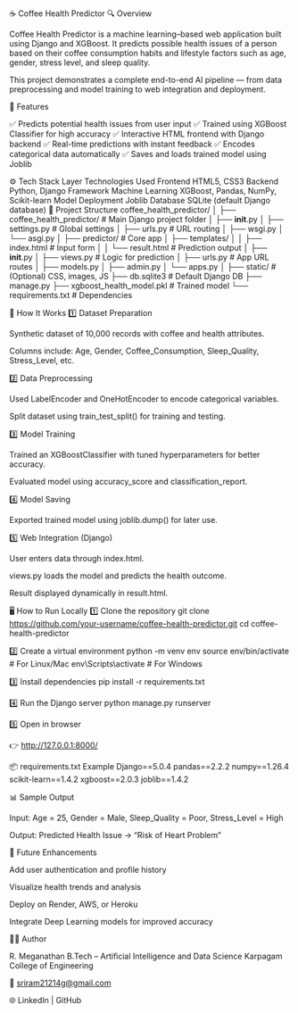 ☕ Coffee Health Predictor
🔍 Overview

Coffee Health Predictor is a machine learning–based web application built using Django and XGBoost.
It predicts possible health issues of a person based on their coffee consumption habits and lifestyle factors such as age, gender, stress level, and sleep quality.

This project demonstrates a complete end-to-end AI pipeline — from data preprocessing and model training to web integration and deployment.

🧩 Features

✅ Predicts potential health issues from user input
✅ Trained using XGBoost Classifier for high accuracy
✅ Interactive HTML frontend with Django backend
✅ Real-time predictions with instant feedback
✅ Encodes categorical data automatically
✅ Saves and loads trained model using Joblib

⚙️ Tech Stack
Layer	Technologies Used
Frontend	HTML5, CSS3
Backend	Python, Django Framework
Machine Learning	XGBoost, Pandas, NumPy, Scikit-learn
Model Deployment	Joblib
Database	SQLite (default Django database)
📁 Project Structure
coffee_health_predictor/
│
├── coffee_health_predictor/         # Main Django project folder
│   ├── __init__.py
│   ├── settings.py                  # Global settings
│   ├── urls.py                      # URL routing
│   ├── wsgi.py
│   └── asgi.py
│
├── predictor/                       # Core app
│   ├── templates/
│   │   ├── index.html               # Input form
│   │   └── result.html              # Prediction output
│   ├── __init__.py
│   ├── views.py                     # Logic for prediction
│   ├── urls.py                      # App URL routes
│   ├── models.py
│   ├── admin.py
│   └── apps.py
│
├── static/                          # (Optional) CSS, images, JS
├── db.sqlite3                       # Default Django DB
├── manage.py
├── xgboost_health_model.pkl         # Trained model
└── requirements.txt                 # Dependencies

🧠 How It Works
1️⃣ Dataset Preparation

Synthetic dataset of 10,000 records with coffee and health attributes.

Columns include: Age, Gender, Coffee_Consumption, Sleep_Quality, Stress_Level, etc.

2️⃣ Data Preprocessing

Used LabelEncoder and OneHotEncoder to encode categorical variables.

Split dataset using train_test_split() for training and testing.

3️⃣ Model Training

Trained an XGBoostClassifier with tuned hyperparameters for better accuracy.

Evaluated model using accuracy_score and classification_report.

4️⃣ Model Saving

Exported trained model using joblib.dump() for later use.

5️⃣ Web Integration (Django)

User enters data through index.html.

views.py loads the model and predicts the health outcome.

Result displayed dynamically in result.html.

🖥️ How to Run Locally
1️⃣ Clone the repository
git clone https://github.com/your-username/coffee-health-predictor.git
cd coffee-health-predictor

2️⃣ Create a virtual environment
python -m venv env
source env/bin/activate   # For Linux/Mac
env\Scripts\activate      # For Windows

3️⃣ Install dependencies
pip install -r requirements.txt

4️⃣ Run the Django server
python manage.py runserver

5️⃣ Open in browser

👉 http://127.0.0.1:8000/

📦 requirements.txt Example
Django==5.0.4
pandas==2.2.2
numpy==1.26.4
scikit-learn==1.4.2
xgboost==2.0.3
joblib==1.4.2

📊 Sample Output

Input:
Age = 25, Gender = Male, Sleep_Quality = Poor, Stress_Level = High

Output:
Predicted Health Issue → “Risk of Heart Problem”

🚀 Future Enhancements

Add user authentication and profile history

Visualize health trends and analysis

Deploy on Render, AWS, or Heroku

Integrate Deep Learning models for improved accuracy

👨‍💻 Author

R. Meganathan
B.Tech – Artificial Intelligence and Data Science
Karpagam College of Engineering

📧 sriram21214g@gmail.com

🌐 LinkedIn
 | GitHub
